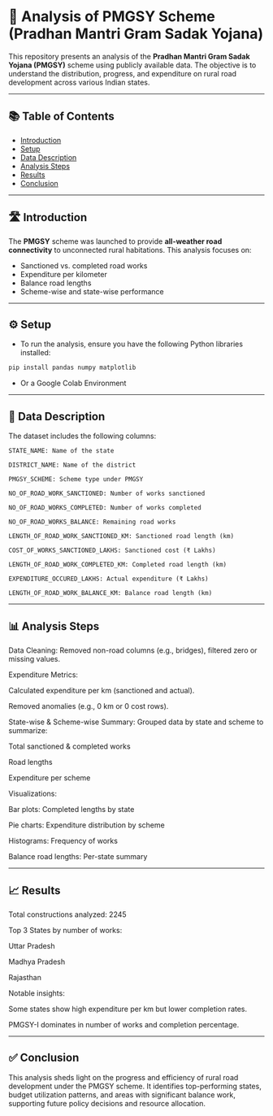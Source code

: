 # 🚧 Analysis of PMGSY Scheme (Pradhan Mantri Gram Sadak Yojana)

This repository presents an analysis of the **Pradhan Mantri Gram Sadak Yojana (PMGSY)** scheme using publicly available data. The objective is to understand the distribution, progress, and expenditure on rural road development across various Indian states.

---

## 📚 Table of Contents

- [Introduction](#Introduction)
- [Setup](#Setup)
- [Data Description](#Data_Description)
- [Analysis Steps](#Analysis_Steps)
- [Results](#Results)
- [Conclusion](#Conclusion)

---

## 🛣️ Introduction

The **PMGSY** scheme was launched to provide **all-weather road connectivity** to unconnected rural habitations. This analysis focuses on:

- Sanctioned vs. completed road works  
- Expenditure per kilometer  
- Balance road lengths  
- Scheme-wise and state-wise performance  

---

## ⚙️ Setup

- To run the analysis, ensure you have the following Python libraries installed:

```bash
pip install pandas numpy matplotlib
```
- Or a Google Colab Environment
---

## 📁 Data Description
The dataset includes the following columns:

```
STATE_NAME: Name of the state

DISTRICT_NAME: Name of the district

PMGSY_SCHEME: Scheme type under PMGSY

NO_OF_ROAD_WORK_SANCTIONED: Number of works sanctioned

NO_OF_ROAD_WORKS_COMPLETED: Number of works completed

NO_OF_ROAD_WORKS_BALANCE: Remaining road works

LENGTH_OF_ROAD_WORK_SANCTIONED_KM: Sanctioned road length (km)

COST_OF_WORKS_SANCTIONED_LAKHS: Sanctioned cost (₹ Lakhs)

LENGTH_OF_ROAD_WORK_COMPLETED_KM: Completed road length (km)

EXPENDITURE_OCCURED_LAKHS: Actual expenditure (₹ Lakhs)

LENGTH_OF_ROAD_WORK_BALANCE_KM: Balance road length (km)
```

---

## 📊 Analysis Steps

Data Cleaning:
Removed non-road columns (e.g., bridges), filtered zero or missing values.

Expenditure Metrics:

Calculated expenditure per km (sanctioned and actual).

Removed anomalies (e.g., 0 km or 0 cost rows).

State-wise & Scheme-wise Summary:
Grouped data by state and scheme to summarize:

Total sanctioned & completed works

Road lengths

Expenditure per scheme

Visualizations:

Bar plots: Completed lengths by state

Pie charts: Expenditure distribution by scheme

Histograms: Frequency of works

Balance road lengths: Per-state summary

---

## 📈 Results
Total constructions analyzed: 2245

Top 3 States by number of works:

Uttar Pradesh

Madhya Pradesh

Rajasthan

Notable insights:

Some states show high expenditure per km but lower completion rates.

PMGSY-I dominates in number of works and completion percentage.

---

## ✅ Conclusion
This analysis sheds light on the progress and efficiency of rural road development under the PMGSY scheme. It identifies top-performing states, budget utilization patterns, and areas with significant balance work, supporting future policy decisions and resource allocation.
